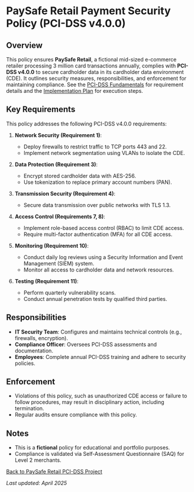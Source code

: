 # PaySafe Retail Payment Security Policy (PCI-DSS v4.0.0)

## Overview
This policy ensures **PaySafe Retail**, a fictional mid-sized e-commerce retailer processing 3 million card transactions annually, complies with **PCI-DSS v4.0.0** to secure cardholder data in its cardholder data environment (CDE). It outlines security measures, responsibilities, and enforcement for maintaining compliance. See the [PCI-DSS Fundamentals](../compliance/pci-dss-fundamentals.md) for requirement details and the [Implementation Plan](../implementation/pci-dss-plan.md) for execution steps.

## Key Requirements
This policy addresses the following PCI-DSS v4.0.0 requirements:

1. **Network Security (Requirement 1)**:
   - Deploy firewalls to restrict traffic to TCP ports 443 and 22.
   - Implement network segmentation using VLANs to isolate the CDE.

2. **Data Protection (Requirement 3)**:
   - Encrypt stored cardholder data with AES-256.
   - Use tokenization to replace primary account numbers (PAN).

3. **Transmission Security (Requirement 4)**:
   - Secure data transmission over public networks with TLS 1.3.

4. **Access Control (Requirements 7, 8)**:
   - Implement role-based access control (RBAC) to limit CDE access.
   - Require multi-factor authentication (MFA) for all CDE access.

5. **Monitoring (Requirement 10)**:
   - Conduct daily log reviews using a Security Information and Event Management (SIEM) system.
   - Monitor all access to cardholder data and network resources.

6. **Testing (Requirement 11)**:
   - Perform quarterly vulnerability scans.
   - Conduct annual penetration tests by qualified third parties.

## Responsibilities
- **IT Security Team**: Configures and maintains technical controls (e.g., firewalls, encryption).
- **Compliance Officer**: Oversees PCI-DSS assessments and documentation.
- **Employees**: Complete annual PCI-DSS training and adhere to security policies.

## Enforcement
- Violations of this policy, such as unauthorized CDE access or failure to follow procedures, may result in disciplinary action, including termination.
- Regular audits ensure compliance with this policy.

## Notes
- This is a **fictional** policy for educational and portfolio purposes.
- Compliance is validated via Self-Assessment Questionnaire (SAQ) for Level 2 merchants.

[Back to PaySafe Retail PCI-DSS Project](../readme.md)

*Last updated: April 2025*
